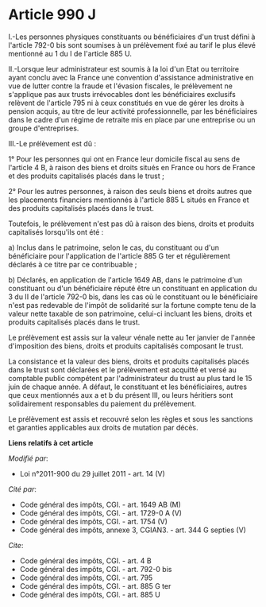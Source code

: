# Article 990 J

I.-Les personnes physiques constituants ou bénéficiaires d'un trust défini à l'article 792-0 bis sont soumises à un
prélèvement fixé au tarif le plus élevé mentionné au 1 du I de l'article 885 U. 

II.-Lorsque leur administrateur est soumis à la loi d'un Etat ou territoire ayant conclu avec la France une convention
d'assistance administrative en vue de lutter contre la fraude et l'évasion fiscales, le prélèvement ne s'applique pas aux
trusts irrévocables dont les bénéficiaires exclusifs relèvent de l'article 795 ni à ceux constitués en vue de gérer les
droits à pension acquis, au titre de leur activité professionnelle, par les bénéficiaires dans le cadre d'un régime de
retraite mis en place par une entreprise ou un groupe d'entreprises. 

III.-Le prélèvement est dû : 

1° Pour les personnes qui ont en France leur domicile fiscal au sens de l'article 4 B, à raison des biens et droits situés en
France ou hors de France et des produits capitalisés placés dans le trust ; 

2° Pour les autres personnes, à raison des seuls biens et droits autres que les placements financiers mentionnés à l'article
885 L situés en France et des produits capitalisés placés dans le trust. 

Toutefois, le prélèvement n'est pas dû à raison des biens, droits et produits capitalisés lorsqu'ils ont été : 

a) Inclus dans le patrimoine, selon le cas, du constituant ou d'un bénéficiaire pour l'application de l'article 885 G ter et
régulièrement déclarés à ce titre par ce contribuable ; 

b) Déclarés, en application de l'article 1649 AB, dans le patrimoine d'un constituant ou d'un bénéficiaire réputé être un
constituant en application du 3 du II de l'article 792-0 bis, dans les cas où le constituant ou le bénéficiaire n'est pas
redevable de l'impôt de solidarité sur la fortune compte tenu de la valeur nette taxable de son patrimoine, celui-ci incluant
les biens, droits et produits capitalisés placés dans le trust. 

Le prélèvement est assis sur la valeur vénale nette au 1er janvier de l'année d'imposition des biens, droits et produits
capitalisés composant le trust. 

La consistance et la valeur des biens, droits et produits capitalisés placés dans le trust sont déclarées et le prélèvement
est acquitté et versé au comptable public compétent par l'administrateur du trust au plus tard le 15 juin de chaque année. A
défaut, le constituant et les bénéficiaires, autres que ceux mentionnés aux a et b du présent III, ou leurs héritiers sont
solidairement responsables du paiement du prélèvement. 

Le prélèvement est assis et recouvré selon les règles et sous les sanctions et garanties applicables aux droits de mutation
par décès.

**Liens relatifs à cet article**

_Modifié par_:

  - Loi n°2011-900 du 29 juillet 2011 - art. 14 (V)

_Cité par_:

  - Code général des impôts, CGI. - art. 1649 AB (M)
  - Code général des impôts, CGI. - art. 1729-0 A (V)
  - Code général des impôts, CGI. - art. 1754 (V)
  - Code général des impôts, annexe 3, CGIAN3. - art. 344 G septies (V)

_Cite_:

  - Code général des impôts, CGI. - art. 4 B
  - Code général des impôts, CGI. - art. 792-0 bis
  - Code général des impôts, CGI. - art. 795
  - Code général des impôts, CGI. - art. 885 G ter
  - Code général des impôts, CGI. - art. 885 U

